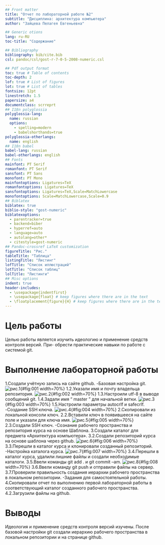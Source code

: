 ```yaml
---
## Front matter
title: "Отчет по лабораторной работе №2"
subtitle: "Дисциплина: архитектура компьютера"
author: "Зайцева Пелагея Евгеньевна"

## Generic otions
lang: ru-RU
toc-title: "Содержание"

## Bibliography
bibliography: bib/cite.bib
csl: pandoc/csl/gost-r-7-0-5-2008-numeric.csl

## Pdf output format
toc: true # Table of contents
toc-depth: 2
lof: true # List of figures
lot: true # List of tables
fontsize: 12pt
linestretch: 1.5
papersize: a4
documentclass: scrreprt
## I18n polyglossia
polyglossia-lang:
  name: russian
  options:
	- spelling=modern
	- babelshorthands=true
polyglossia-otherlangs:
  name: english
## I18n babel
babel-lang: russian
babel-otherlangs: english
## Fonts
mainfont: PT Serif
romanfont: PT Serif
sansfont: PT Sans
monofont: PT Mono
mainfontoptions: Ligatures=TeX
romanfontoptions: Ligatures=TeX
sansfontoptions: Ligatures=TeX,Scale=MatchLowercase
monofontoptions: Scale=MatchLowercase,Scale=0.9
## Biblatex
biblatex: true
biblio-style: "gost-numeric"
biblatexoptions:
  - parentracker=true
  - backend=biber
  - hyperref=auto
  - language=auto
  - autolang=other*
  - citestyle=gost-numeric
## Pandoc-crossref LaTeX customization
figureTitle: "Рис."
tableTitle: "Таблица"
listingTitle: "Листинг"
lofTitle: "Список иллюстраций"
lotTitle: "Список таблиц"
lolTitle: "Листинги"
## Misc options
indent: true
header-includes:
  - \usepackage{indentfirst}
  - \usepackage{float} # keep figures where there are in the text
  - \floatplacement{figure}{H} # keep figures where there are in the text
---
```


# Цель работы

Целью работы является изучить идеологию и применение средств контроля версий. При-
обрести практические навыки по работе с системой git.


# Выполнение лабораторной работы
1.Создали учётную запись на сайте github.
-Базовая настройка git.
![рис.1](image/fig1.png){#fig:001 width=70%}
1.2.Указали имя и почту владельца репозитория.
![рис.2](image/fig2.png){#fig:002 width=70%}
1.3.Настроили utf-8 в выводе сообщений git.
1.4.Задали имя “ master ” для начальной ветки.
![рис.3](image/fig3.png){#fig:003 width=70%}
1.5.Настроили параметры autocrlf и safecrlf.
-Создание SSH ключа.
![рис.4](image/fig4.png){#fig:004 width=70%}
2.Скопировали из локальной консоли ключ.
2.2.Вставили ключ в появившееся на сайте поле и указали для ключа имя.
![рис.5](image/fig5.png){#fig:005 width=70%}
2.3.Создали SSH ключ.
-Сознание рабочего пространства и репозитория курса на основе
Шаблона.
3.Создали каталог для предмета «Архитектура компьютера».
3.2.Создали репозиторий курса на основе шаблона через github.
![рис.6](image/fig6.png){#fig:006 width=70%}
3.3.Перешли в каталог курса и клонировали созданный репозиторий.
-Настройка каталога курса.
![рис.7](image/fig7.png){#fig:007 width=70%}
3.4.Перешли в каталог курса, удалили лишние файлы и создали необходимые каталоги.
3.5.Ввели команды git add . и git commit –am.
![рис.8](image/fig8.png){#fig:008 width=70%}
3.6.Ввели команду git push и отправили файлы на сервер.
3.7.Проверили правильность создания иерархии рабочего пространства в локальном репозитории.
-Задания для самостоятельной работы.
4.Скопировали отчет по выполнению первой лабораторной работы в соответствующий каталог
созданного рабочего пространства.
4.2.Загрузили файлы на github.

# Выводы

Идеология и применение средств контроля версий изучены. После базовой настройки git создали
иерархию рабочего пространства в локальном репозитории и на странице github.

